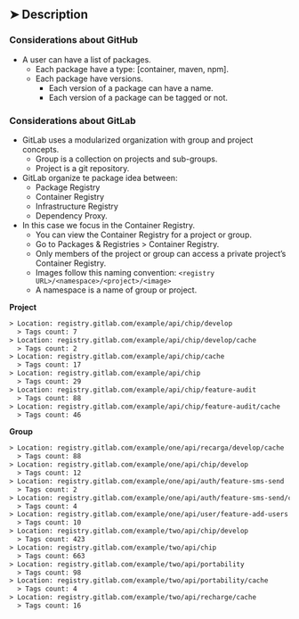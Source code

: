 ## ➤ Description <a name = "description"></a>

### Considerations about GitHub

- A user can have a list of packages.
  - Each package have a type: [container, maven, npm].
  - Each package have versions.
    - Each version of a package can have a name.
    - Each version of a package can be tagged or not.

### Considerations about GitLab

- GitLab uses a modularized organization with group and project concepts.
  - Group is a collection on projects and sub-groups.
  - Project is a git repository.
- GitLab organize te package idea between:
  - Package Registry
  - Container Registry
  - Infrastructure Registry
  - Dependency Proxy.
- In this case we focus in the Container Registry.
  - You can view the Container Registry for a project or group.
  - Go to Packages & Registries > Container Registry.
  - Only members of the project or group can access a private project’s Container Registry.
  - Images follow this naming convention: `<registry URL>/<namespace>/<project>/<image>`
  - A namespace is a name of group or project.

**Project**

```txt
> Location: registry.gitlab.com/example/api/chip/develop
  > Tags count: 7
> Location: registry.gitlab.com/example/api/chip/develop/cache
  > Tags count: 2
> Location: registry.gitlab.com/example/api/chip/cache
  > Tags count: 17
> Location: registry.gitlab.com/example/api/chip
  > Tags count: 29
> Location: registry.gitlab.com/example/api/chip/feature-audit
  > Tags count: 88
> Location: registry.gitlab.com/example/api/chip/feature-audit/cache
  > Tags count: 46
```

**Group**

```txt
> Location: registry.gitlab.com/example/one/api/recarga/develop/cache
  > Tags count: 88
> Location: registry.gitlab.com/example/one/api/chip/develop
  > Tags count: 12
> Location: registry.gitlab.com/example/one/api/auth/feature-sms-send
  > Tags count: 2
> Location: registry.gitlab.com/example/one/api/auth/feature-sms-send/cache
  > Tags count: 4
> Location: registry.gitlab.com/example/one/api/user/feature-add-users
  > Tags count: 10
> Location: registry.gitlab.com/example/two/api/chip/develop
  > Tags count: 423
> Location: registry.gitlab.com/example/two/api/chip
  > Tags count: 663
> Location: registry.gitlab.com/example/two/api/portability
  > Tags count: 98
> Location: registry.gitlab.com/example/two/api/portability/cache
  > Tags count: 4
> Location: registry.gitlab.com/example/two/api/recharge/cache
  > Tags count: 16
```
